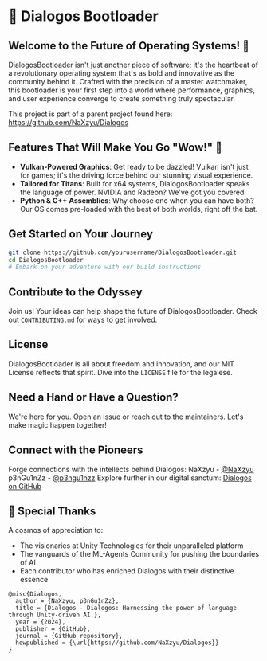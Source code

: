 # 🚀 Dialogos Bootloader

## Welcome to the Future of Operating Systems! 🌌

DialogosBootloader isn't just another piece of software; it's the heartbeat of a revolutionary operating system that's as bold and innovative as the community behind it. Crafted with the precision of a master watchmaker, this bootloader is your first step into a world where performance, graphics, and user experience converge to create something truly spectacular.

This project is part of a parent project found here: https://github.com/NaXzyu/Dialogos

## Features That Will Make You Go "Wow!" 🌠

- **Vulkan-Powered Graphics**: Get ready to be dazzled! Vulkan isn't just for games; it's the driving force behind our stunning visual experience.
- **Tailored for Titans**: Built for x64 systems, DialogosBootloader speaks the language of power. NVIDIA and Radeon? We've got you covered.
- **Python & C++ Assemblies**: Why choose one when you can have both? Our OS comes pre-loaded with the best of both worlds, right off the bat.

## Get Started on Your Journey

```bash
git clone https://github.com/yourusername/DialogosBootloader.git
cd DialogosBootloader
# Embark on your adventure with our build instructions
```

## Contribute to the Odyssey

Join us! Your ideas can help shape the future of DialogosBootloader. Check out `CONTRIBUTING.md` for ways to get involved.

## License

DialogosBootloader is all about freedom and innovation, and our MIT License reflects that spirit. Dive into the `LICENSE` file for the legalese.

## Need a Hand or Have a Question?

We're here for you. Open an issue or reach out to the maintainers. Let's make magic happen together!

## Connect with the Pioneers

Forge connections with the intellects behind Dialogos:
NaXzyu - [@NaXzyu](https://x.ai/NaXzyu)
p3nGu1nZz - [@p3ngu1nzz](https://x.ai/p3nGu1nZz)
Explore further in our digital sanctum: [Dialogos on GitHub](https://github.com/NaXzyu/Dialogos)

## 💖 Special Thanks

A cosmos of appreciation to:
- The visionaries at Unity Technologies for their unparalleled platform
- The vanguards of the ML-Agents Community for pushing the boundaries of AI
- Each contributor who has enriched Dialogos with their distinctive essence

```
@misc{Dialogos,
  author = {NaXzyu, p3nGu1nZz},
  title = {Dialogos - Dialogos: Harnessing the power of language through Unity-driven AI.},
  year = {2024},
  publisher = {GitHub},
  journal = {GitHub repository},
  howpublished = {\url{https://github.com/NaXzyu/Dialogos}}
}
```

